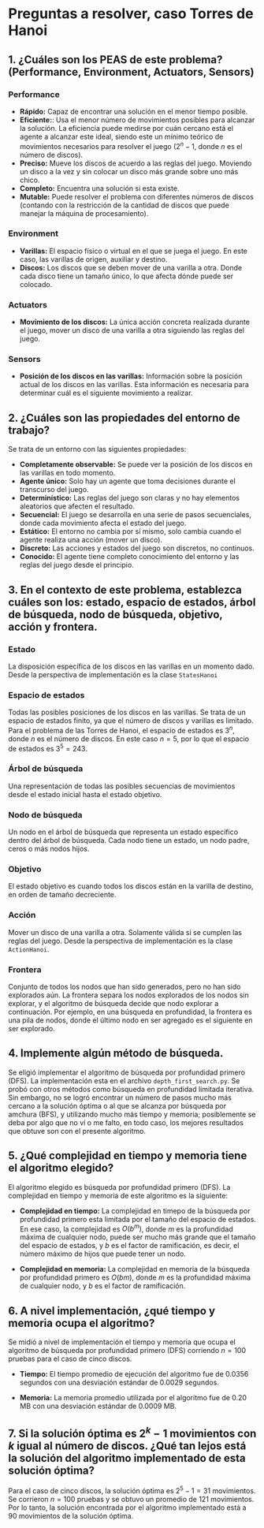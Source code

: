 # Preguntas a resolver, caso Torres de Hanoi

## 1. ¿Cuáles son los PEAS de este problema? (Performance, Environment, Actuators, Sensors)

### Performance
- **Rápido:** Capaz de encontrar una solución en el menor tiempo posible.
- **Eficiente:**: Usa el menor número de movimientos posibles para alcanzar la solución. La eficiencia puede medirse por cuán cercano está el agente a alcanzar este ideal, siendo este un mínimo teórico de movimientos necesarios para resolver el juego ($2^n - 1$, donde $n$ es el número de discos).
- **Preciso:** Mueve los discos de acuerdo a las reglas del juego. Moviendo un disco a la vez y sin colocar un disco más grande sobre uno más chico.
- **Completo:** Encuentra una solución si esta existe.
- **Mutable:** Puede resolver el problema con diferentes números de discos (contando con la restricción de la cantidad de discos que puede manejar la máquina de procesamiento).

### Environment
- **Varillas:** El espacio físico o virtual en el que se juega el juego. En este caso, las varillas de origen, auxiliar y destino.
- **Discos:** Los discos que se deben mover de una varilla a otra. Donde cada disco tiene un tamaño único, lo que afecta dónde puede ser colocado.

### Actuators
- **Movimiento de los discos:** La única acción concreta realizada durante el juego, mover un disco de una varilla a otra siguiendo las reglas del juego. 

### Sensors
- **Posición de los discos en las varillas:** Información sobre la posición actual de los discos en las varillas. Esta información es necesaria para determinar cuál es el siguiente movimiento a realizar.

## 2. ¿Cuáles son las propiedades del entorno de trabajo?
Se trata de un entorno con las siguientes propiedades:
- **Completamente observable:** Se puede ver la posición de los discos en las varillas en todo momento.
- **Agente único:** Solo hay un agente que toma decisiones durante el transcurso del juego.
- **Determinístico:** Las reglas del juego son claras y no hay elementos aleatorios que afecten el resultado.
- **Secuencial:** El juego se desarrolla en una serie de pasos secuenciales, donde cada movimiento afecta el estado del juego.
- **Estático:** El entorno no cambia por sí mismo, solo cambia cuando el agente realiza una acción (mover un disco).
- **Discreto:** Las acciones y estados del juego son discretos, no continuos.
- **Conocido:** El agente tiene completo conocimiento del entorno y las reglas del juego desde el principio.

## 3. En el contexto de este problema, establezca cuáles son los: estado, espacio de estados, árbol de búsqueda, nodo de búsqueda, objetivo, acción y frontera.

### Estado
La disposición específica de los discos en las varillas en un momento dado. Desde la perspectiva de implementación es la clase `StatesHanoi`

### Espacio de estados
Todas las posibles posiciones de los discos en las varillas. Se trata de un espacio de estados finito, ya que el número de discos y varillas es limitado. Para el problema de las Torres de Hanoi, el espacio de estados es $3^n$, donde $n$ es el número de discos. En este caso $n=5$, por lo que el espacio de estados es $3^5 = 243$.

### Árbol de búsqueda
Una representación de todas las posibles secuencias de movimientos desde el estado inicial hasta el estado objetivo. 

### Nodo de búsqueda
Un nodo en el árbol de búsqueda que representa un estado específico dentro del árbol de búsqueda. Cada nodo tiene un estado, un nodo padre, ceros o más nodos hijos.

### Objetivo
El estado objetivo es cuando todos los discos están en la varilla de destino, en orden de tamaño decreciente.

### Acción
Mover un disco de una varilla a otra. Solamente válida si se cumplen las reglas del juego. Desde la perspectiva de implementación es la clase `ActionHanoi`.

### Frontera
Conjunto de todos los nodos que han sido generados, pero no han sido explorados aún. La frontera separa los nodos explorados de los nodos sin explorar, y el algoritmo de búsqueda decide que nodo explorar a continuación. Por ejemplo, en una búsqueda en profundidad, la frontera es una pila de nodos, donde el último nodo en ser agregado es el siguiente en ser explorado.

## 4. Implemente algún método de búsqueda.
Se eligió implementar el algoritmo de búsqueda por profundidad primero (DFS). La implementación esta en el archivo `depth_first_search.py`.	Se probó con otros métodos como búsqueda en profundidad limitada iterativa. Sin embargo, no se logró encontrar un número de pasos mucho más cercano a la solución óptima o al que se alcanza por búsqueda por amchura (BFS), y utilizando mucho más tiempo y memoria; posiblemente se deba por algo que no ví o me falto, en todo caso, los mejores resultados que obtuve son con el presente algoritmo.

## 5. ¿Qué complejidad en tiempo y memoria tiene el algoritmo elegido?

El algoritmo elegido es búsqueda por profundidad primero (DFS). La complejidad en tiempo y memoria de este algoritmo es la siguiente:

- **Complejidad en tiempo:** La complejidad en timepo de la búsqueda por profundidad primero esta limitada por el tamaño del espacio de estados. En ese caso, la complejidad es $O(b^m)$, donde $m$ es la profundidad máxima de cualquier nodo, puede ser mucho más grande que el tamaño del espacio de estados, y $b$ es el factor de ramificación, es decir, el número máximo de hijos que puede tener un nodo. 

- **Complejidad en memoria:** La complejidad en memoria de la búsqueda por profundidad primero es $O(bm)$, donde $m$ es la profundidad máxima de cualquier nodo, y $b$ es el factor de ramificación.

## 6. A nivel implementación, ¿qué tiempo y memoria ocupa el algoritmo? 

Se midió a nivel de implementación el tiempo y memoria que ocupa el algoritmo de búsqueda por profundidad primero (DFS) corriendo $n=100$ pruebas para el caso de cinco discos.

- **Tiempo:** El tiempo promedio de ejecución del algoritmo fue de 0.0356 segundos con una desviación estándar de 0.0029 segundos.

- **Memoria:** La memoria promedio utilizada por el algoritmo fue de 0.20 MB con una desviación estándar de 0.0009 MB.


## 7. Si la solución óptima es $2^k - 1$ movimientos con $k$ igual al número de discos. ¿Qué tan lejos está la solución del algoritmo implementado de esta solución óptima?

Para el caso de cinco discos, la solución óptima es $2^5 - 1 = 31$ movimientos. Se corrieron $n=100$ pruebas y se obtuvo un promedio de 121 movimientos. Por lo tanto, la solución encontrada por el algoritmo implementado está a 90 movimientos de la solución óptima.
